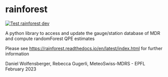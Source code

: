# rainforest


[![Test rainforest dev](https://github.com/MeteoSwiss/rainforest/actions/workflows/test_rainforest_master.yml/badge.svg?branch=master)](https://github.com/MeteoSwiss/rainforest/actions/workflows/test_rainforest_master.yml)

A python library to access and update the gauge/station database of MDR and compute randomForest QPE estimates

Please see https://rainforest.readthedocs.io/en/latest/index.html  for further information

Daniel Wolfensberger, Rebecca Gugerli, MeteoSwiss-MDRS - EPFL
February 2023

